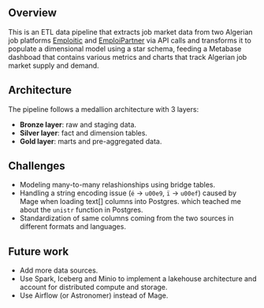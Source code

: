 ## Overview
This is an ETL data pipeline that extracts job market data from two Algerian job platforms [Emploitic](emploitic.com) and [EmploiPartner](emploipartner.com) via API calls and transforms it to populate a dimensional model using a star schema, feeding a Metabase dashboad that contains various metrics and charts that track Algerian job market supply and demand.

## Architecture
The pipeline follows a medallion architecture with 3 layers:
- **Bronze layer**: raw and staging data.
- **Silver layer**: fact and dimension tables.
- **Gold layer**: marts and pre-aggregated data.

## Challenges
- Modeling many-to-many relashionships using bridge tables.
- Handling a string encoding issue (`é` -> `u00e9`, `ï` -> `u00ef`) caused by Mage when loading text[] columns into Postgres. which teached me about the `unistr` function in Postgres.
- Standardization of same columns coming from the two sources in different formats and languages.

## Future work
- Add more data sources.
- Use Spark, Iceberg and Minio to implement a lakehouse architecture and account for distributed compute and storage.
- Use Airflow (or Astronomer) instead of Mage.
